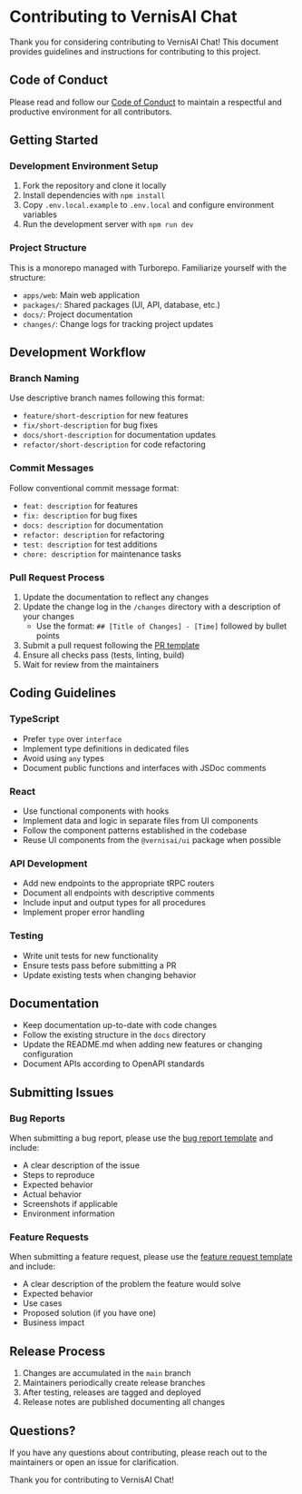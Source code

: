 # Contributing to VernisAI Chat

Thank you for considering contributing to VernisAI Chat! This document provides guidelines and instructions for contributing to this project.

## Code of Conduct

Please read and follow our [Code of Conduct](CODE_OF_CONDUCT.md) to maintain a respectful and productive environment for all contributors.

## Getting Started

### Development Environment Setup

1. Fork the repository and clone it locally
2. Install dependencies with `npm install`
3. Copy `.env.local.example` to `.env.local` and configure environment variables
4. Run the development server with `npm run dev`

### Project Structure

This is a monorepo managed with Turborepo. Familiarize yourself with the structure:

- `apps/web`: Main web application
- `packages/`: Shared packages (UI, API, database, etc.)
- `docs/`: Project documentation
- `changes/`: Change logs for tracking project updates

## Development Workflow

### Branch Naming

Use descriptive branch names following this format:

- `feature/short-description` for new features
- `fix/short-description` for bug fixes
- `docs/short-description` for documentation updates
- `refactor/short-description` for code refactoring

### Commit Messages

Follow conventional commit message format:

- `feat: description` for features
- `fix: description` for bug fixes
- `docs: description` for documentation
- `refactor: description` for refactoring
- `test: description` for test additions
- `chore: description` for maintenance tasks

### Pull Request Process

1. Update the documentation to reflect any changes
2. Update the change log in the `/changes` directory with a description of your changes
   - Use the format: `## [Title of Changes] - [Time]` followed by bullet points
3. Submit a pull request following the [PR template](.github/PULL_REQUEST_TEMPLATE.md)
4. Ensure all checks pass (tests, linting, build)
5. Wait for review from the maintainers

## Coding Guidelines

### TypeScript

- Prefer `type` over `interface`
- Implement type definitions in dedicated files
- Avoid using `any` types
- Document public functions and interfaces with JSDoc comments

### React

- Use functional components with hooks
- Implement data and logic in separate files from UI components
- Follow the component patterns established in the codebase
- Reuse UI components from the `@vernisai/ui` package when possible

### API Development

- Add new endpoints to the appropriate tRPC routers
- Document all endpoints with descriptive comments
- Include input and output types for all procedures
- Implement proper error handling

### Testing

- Write unit tests for new functionality
- Ensure tests pass before submitting a PR
- Update existing tests when changing behavior

## Documentation

- Keep documentation up-to-date with code changes
- Follow the existing structure in the `docs` directory
- Update the README.md when adding new features or changing configuration
- Document APIs according to OpenAPI standards

## Submitting Issues

### Bug Reports

When submitting a bug report, please use the [bug report template](.github/ISSUE_TEMPLATE/bug-report.md) and include:

- A clear description of the issue
- Steps to reproduce
- Expected behavior
- Actual behavior
- Screenshots if applicable
- Environment information

### Feature Requests

When submitting a feature request, please use the [feature request template](.github/ISSUE_TEMPLATE/feature-request.md) and include:

- A clear description of the problem the feature would solve
- Expected behavior
- Use cases
- Proposed solution (if you have one)
- Business impact

## Release Process

1. Changes are accumulated in the `main` branch
2. Maintainers periodically create release branches
3. After testing, releases are tagged and deployed
4. Release notes are published documenting all changes

## Questions?

If you have any questions about contributing, please reach out to the maintainers or open an issue for clarification.

Thank you for contributing to VernisAI Chat!

